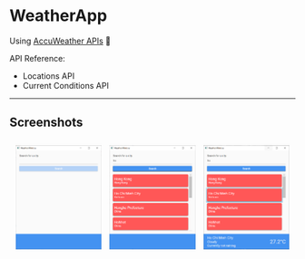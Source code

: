 # WeatherApp

Using [AccuWeather APIs][1] 🤖

API Reference:  
- Locations API
- Current Conditions API  
---
## Screenshots
<p align="center">
  <img src="screenshots/01.PNG" width="30%" vspace="10" hspace="5">
  <img src="screenshots/02.PNG" width="30%" vspace="10" hspace="5">
  <img src="screenshots/03.PNG" width="30%" vspace="10" hspace="5">
</p>

[1]: https://developer.accuweather.com/